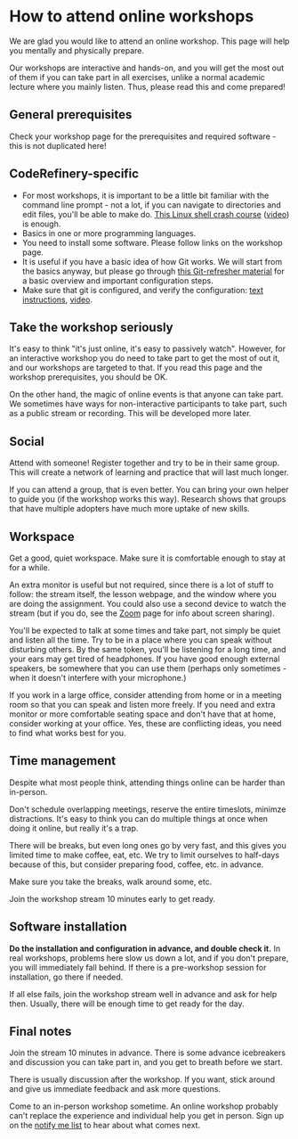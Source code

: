 # How to attend online workshops

We are glad you would like to attend an online workshop.  This page
will help you mentally and physically prepare.

Our workshops are interactive and hands-on, and you will get the most
out of them if you can take part in all exercises, unlike a normal
academic lecture where you mainly listen.  Thus, please read this and
come prepared!



## General prerequisites

Check your workshop page for the prerequisites and required software -
this is not duplicated here!



## CodeRefinery-specific

- For most workshops, it is important to be a little bit familiar with
  the command line prompt - not a lot, if you can navigate to
  directories and edit files, you'll be able to make do.  [This Linux
  shell crash course](https://scicomp.aalto.fi/scicomp/shell.html)
  ([video](https://youtu.be/56p6xX0aToI)) is enough.
- Basics in one or more programming languages.
- You need to install some software. Please follow links on the
  workshop page.
- It is useful if you have a basic idea of how Git works. We will start from
  the basics anyway, but please go through
  [this Git-refresher material](https://coderefinery.github.io/git-refresher/)
  for a basic overview and important configuration steps.
- Make sure that git is configured, and verify the configuration:
  [text instructions](https://coderefinery.github.io/installation/git/#configuring-git),
  [video](https://www.youtube.com/watch?v=WdDTp8NeHBs&t=258s).



## Take the workshop seriously

It's easy to think "it's just online, it's easy to passively watch".
However, for an interactive workshop you do need to take part to get
the most of out it, and our workshops are targeted to that.  If you
read this page and the workshop prerequisites, you should be OK.

On the other hand, the magic of online events is that anyone can take
part.  We sometimes have ways for non-interactive participants to take
part, such as a public stream or recording.  This will be developed
more later.



## Social

Attend with someone!  Register together and try to be in their same
group.  This will create a network of learning and practice that will
last much longer.

If you can attend a group, that is even better.  You can bring your
own helper to guide you (if the workshop works this way).  Research
shows that groups that have multiple adopters have much more uptake of
new skills.



## Workspace

Get a good, quiet workspace.  Make sure it is comfortable enough to
stay at for a while.

An extra monitor is useful but not required, since there is a lot of
stuff to follow: the stream itself, the lesson webpage, and the window
where you are doing the assignment.  You could also use a second
device to watch the stream (but if you do, see the
[Zoom](zoom-mechanics.md) page for info about screen sharing).

You'll be expected to talk at some times and take part, not simply be
quiet and listen all the time.  Try to be in a place where you can
speak without disturbing others.  By the same token, you'll be
listening for a long time, and your ears may get tired of headphones.
If you have good enough external speakers, be somewhere that you can
use them (perhaps only sometimes - when it doesn't interfere with your
microphone.)

If you work in a large office, consider attending from home or in a
meeting room so that you can speak and listen more freely.  If you
need and extra monitor or more comfortable seating space and don't
have that at home, consider working at your office.  Yes, these are
conflicting ideas, you need to find what works best for you.



## Time management

Despite what most people think, attending things online can be harder
than in-person.

Don't schedule overlapping meetings, reserve the entire timeslots,
minimze distractions.  It's easy to think you can do multiple things
at once when doing it online, but really it's a trap.

There will be breaks, but even long ones go by very fast, and this
gives you limited time to make coffee, eat, etc.  We try to limit
ourselves to half-days because of this, but consider preparing food,
coffee, etc. in advance.

Make sure you take the breaks, walk around some, etc.

Join the workshop stream 10 minutes early to get ready.



## Software installation

**Do the installation and configuration in advance, and double check
it.**  In real workshops, problems here slow us down a lot, and if
you don't prepare, you will immediately fall behind.  If there is a
pre-workshop session for installation, go there if needed.

If all else fails, join the workshop stream well in advance and ask
for help then.  Usually, there will be enough time to get ready for
the day.



## Final notes

Join the stream 10 minutes in advance.  There is some advance
icebreakers and discussion you can take part in, and you get to breath
before we start.

There is usually discussion after the workshop.  If you want, stick
around and give us immediate feedback and ask more questions.

Come to an in-person workshop sometime.  An online workshop probably
can't replace the experience and individual help you get in person.
Sign up on the [notify me
list](https://coderefinery.org/workshops/upcoming/#notify-me) to hear
about what comes next.
